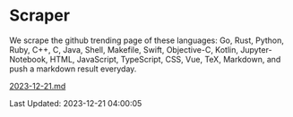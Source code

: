 # Scraper

We scrape the github trending page of these languages: Go, Rust, Python, Ruby, C++, C, Java, Shell, Makefile, Swift, Objective-C, Kotlin, Jupyter-Notebook, HTML, JavaScript, TypeScript, CSS, Vue, TeX, Markdown, and push a markdown result everyday.

[2023-12-21.md](https://github.com/yangwenmai/github-trending-backup/blob/master/2023-12-21.md)

Last Updated: 2023-12-21 04:00:05